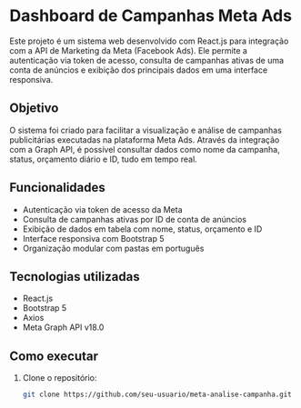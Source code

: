 # Dashboard de Campanhas Meta Ads

Este projeto é um sistema web desenvolvido com React.js para integração com a API de Marketing da Meta (Facebook Ads). Ele permite a autenticação via token de acesso, consulta de campanhas ativas de uma conta de anúncios e exibição dos principais dados em uma interface responsiva.

## Objetivo

O sistema foi criado para facilitar a visualização e análise de campanhas publicitárias executadas na plataforma Meta Ads. Através da integração com a Graph API, é possível consultar dados como nome da campanha, status, orçamento diário e ID, tudo em tempo real.

## Funcionalidades

- Autenticação via token de acesso da Meta
- Consulta de campanhas ativas por ID de conta de anúncios
- Exibição de dados em tabela com nome, status, orçamento e ID
- Interface responsiva com Bootstrap 5
- Organização modular com pastas em português

## Tecnologias utilizadas

- React.js
- Bootstrap 5
- Axios
- Meta Graph API v18.0

## Como executar

1. Clone o repositório:
   ```bash
   git clone https://github.com/seu-usuario/meta-analise-campanha.git

